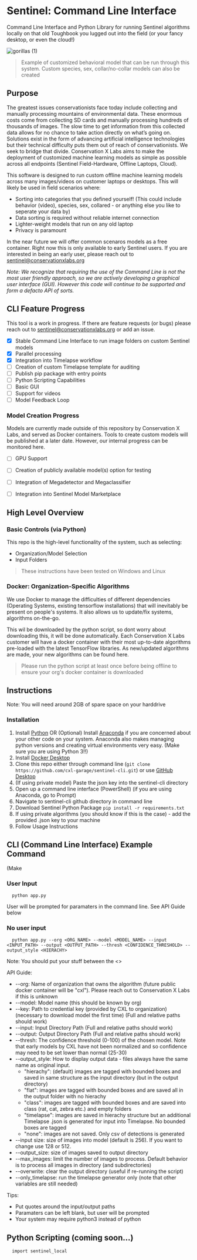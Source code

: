 # Sentinel: Command Line Interface
Command Line Interface and Python Library for running Sentinel algorithms locally on that old Toughbook you lugged out into the field (or your fancy desktop, or even the cloud!)


![gorillas (1)](https://user-images.githubusercontent.com/28448427/159202229-69af38ce-b487-46b4-9bea-53c477d7c5ab.gif)
> Example of customized behavioral model that can be run through this system. Custom species, sex, collar/no-collar models can also be created

## Purpose
The greatest issues conservationists face today include collecting and manually processing mountains of environmental data. These enormous costs come from collecting SD cards and manually processing hundreds of thousands of images. The slow time to get information from this collected data allows for no chance to take action directly on what’s going on. Solutions exist in the form of advancing artificial intelligence technologies but their technical difficulty puts them out of reach of conservationists. We seek to bridge that divide. Conservation X Labs aims to make the deployment of customized machine learning models as simple as possible across all endpoints (Sentinel Field-Hardware, Offline Laptops, Cloud). 

This software is designed to run custom offline machine learning models across many images/videos on customer laptops or desktops. This will likely be used in field scenarios where:
- Sorting into categories that you defined yourself! (This could include behavior (video), species, sex, collared - or anything else you like to seperate your data by)
- Data sorting is required without reliable internet connection
- Lighter-weight models that run on any old laptop
- Privacy is paramount 

In the near future we will offer common scenaros models as a free container. Right now this is only available to early Sentinel users. If you are interested in being an early user, please reach out to sentinel@conservationxlabs.org 

*Note: We recognize that requiring the use of the Command Line is not the most user friendly approach, so we are actively developing a graphical user interface (GUI). However this code will continue to be supported and form a defacto API of sorts.* 



## CLI Feature Progress
This tool is a work in progress. If there are feature requests (or bugs) please reach out to sentinel@conservationxlabs.org or add an issue.

- [x] Stable Command Line Interface to run image folders on custom Sentinel models 
- [x] Parallel processing
- [x] Integration into Timelapse workflow
- [ ] Creation of custom Timelapse template for auditing
- [ ] Publish pip package with entry points
- [ ] Python Scripting Capabilities
- [ ] Basic GUI
- [ ] Support for videos
- [ ] Model Feedback Loop

### Model Creation Progress
Models are currently made outside of this repository by Conservation X Labs, and served as Docker containers. Tools to create custom models will be published at a later date. However, our internal progress can be monitored here.

- [ ] GPU Support
- [ ] Creation of publicly available model(s) option for testing
- [ ] Integration of Megadetector and Megaclassifier
- [ ] Integration into Sentinel Model Marketplace


## High Level Overview

### Basic Controls (via Python)
This repo is the high-level functionality of the system, such as selecting:
- Organization/Model Selection
- Input Folders

>These instructions have been tested on Windows and Linux

### Docker: Organization-Specific Algorithms
We use Docker to manage the difficulties of different dependencies (Operating Systems, existing tensorflow installations) that will inevitably be present on people's systems. It also allows us to update/fix systems, algorithms on-the-go.

This wil be downloaded by the python script, so dont worry about downloading this, it will be done automatically. Each Conservation  X Labs customer will have a docker container with their most up-to-date algorithms pre-loaded with the latest TensorFlow libraries. As new/updated algorithms are made, your new algorithms can be found here.

>Please run the python script at least once before being offline to ensure your org's docker container is downloaded


## Instructions

Note: You will need around 2GB of spare space on your harddrive

### Installation

1. Install [Python](https://www.python.org/downloads/) OR (Optional) Install [Anaconda](https://www.anaconda.com/products/distribution) if you are concerned about your other code on your system. Anaconda also makes managing python versions and creating virtual environments very easy. (Make sure you are using Python 3!!)
2. Install [Docker Desktop](https://www.docker.com/products/docker-desktop/)
3. Clone this repo either through command line (```git clone https://github.com/cxl-garage/sentinel-cli.git```) or use [GitHub Desktop](https://desktop.github.com/)
4. (If using private model) Paste the json key into the sentinel-cli directory
5. Open up a command line interface (PowerShell) (if you are using Anaconda, go to Prompt) 
6. Navigate to sentinel-cli github directory in command line
7. Download Sentinel Python Package ```pip install -r requirements.txt```
8. If using private algorithms (you should know if this is the case) - add the provided .json key to your machine 
9. Follow Usage Instructions


## CLI (Command Line Interface) Example Command

(Make
### User Input 
```
  python app.py 
```
User will be prompted for paramaters in the command line. See API Guide below

### No user input
```
  python app.py --org <ORG_NAME> --model <MODEL_NAME> --input <INPUT_PATH> --output <OUTPUT_PATH> --thresh <CONFIDENCE_THRESHOLD> --output_style <HIERACHY>
```

Note: You should put your stuff between the <>

API Guide:

- --org: Name of organization that owns the algorithm (future public docker container will be "cxl"). Please reach out to Conservation X Labs if this is unknown
- --model: Model name (this should be known by org)
- --key: Path to credential key (provided by CXL to organization) (necessary to download model the first time) (Full and relative paths should work)
- --input: Input Directory Path (Full and relative paths should work)
- --output: Output Directory Path (Full and relative paths should work)
- --thresh: The confidence threshold (0-100) of the chosen model. Note that early models by CXL have not been normalized and so confidence may need to be set lower than normal (25-30)
- --output_style: How to display output data - files always have the same name as original input. 
  - "hierachy": (default) images are tagged with bounded boxes and saved in same structure as the input directory (but in the output directory)
  - "flat": images are tagged with bounded boxes and are saved all in the output folder with no hierachy
  - "class": images are tagged with bounded boxes and are saved into class (rat, cat, zebra etc.) and empty folders
  - "timelapse": images are saved in hierachy structure but an additional Timelapse .json is generated for input into Timelapse. No bounded boxes are tagged
  - "none": images are not saved. Only csv of detections is generated
- --input size: size of images into model (default is 256). If you want to change use 128 or 512.
- --output_size: size of images saved to output directory 
- --max_images: limit the number of images to process. Default behavior is to process all images in directory (and subdirectories)
- --overwrite: clear the output directory (useful if re-running the script)
- --only_timelapse: run the timelapse generator only (note that other variables are still needed)


Tips:
- Put quotes around the input/output paths
- Paramaters can be left blank, but user will be prompted 
- Your system may require python3 instead of python



## Python Scripting (coming soon...)
```
  import sentinel_local
```
